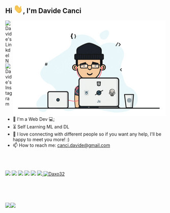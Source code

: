 
<!--
**Daxo32/Daxo32** is a ✨ _special_ ✨ repository because its `README.md` (this file) appears on your GitHub profile.-->
## Hi <img src="https://github.com/Daxo32/Daxo32/blob/main/Hi.gif" width="29px">, I'm Davide Canci
 
<img align="right" src="https://github.com/Daxo32/Daxo32/blob/main/coding.gif" alt="Coder GIF" width="480" height="300">


<a href="https://www.linkedin.com/in/davide-canci-638a77140/">
  <img align="left" alt="Davide's LinkdeIN" width="22px" src="https://cdn.jsdelivr.net/npm/simple-icons@v3/icons/linkedin.svg" />
</a>
<a href="https://www.instagram.com/canci_davide/">
  <img align="left" alt="Davide's Instagram" width="22px" src="https://cdn.jsdelivr.net/npm/simple-icons@v3/icons/instagram.svg" />
</a>
<br><br>




- :telescope: I'm a Web Dev 💻;
- :hourglass_flowing_sand: Self Learning ML and DL
- 💬 I love connecting with different people so if you want any help, I'll be happy to meet you more! :) 
- 📫 How to reach me: canci.davide@gmail.com
<br><br><br><br>

 ![](https://img.shields.io/badge/React-%7C-green) ![](https://img.shields.io/badge/Python-%7C-0%2C%2022%2C%20100) ![](https://img.shields.io/badge/Nodejs-%7C-red) ![](https://img.shields.io/badge/SQL-%7C-orange) ![](https://img.shields.io/badge/Javascript-%7C-yellow) ![](https://img.shields.io/badge/Web%20Developer-%7C-purple)<a href="https://github.com/Daxo32">
  <img src="https://komarev.com/ghpvc/?username=Daxo32&label=Views&color=blue&style=plastic" alt="Daxo32" />
</a>

<br><br><br><br>
<img align="" height='130px' src="https://github-readme-stats.vercel.app/api?username=Daxo32&hide_title=true&show_icons=true&include_all_commits=true&line_height=21&bg_color=0,EC6C6C,FFD479,FFFC79,73FA79&theme=graywhite" /><img align="" height='130px' src="https://github-readme-stats.vercel.app/api/top-langs/?username=Daxo32&hide_title=true&layout=compact&bg_color=0,73FA79,73FDFF,D783FF&theme=graywhite" />
